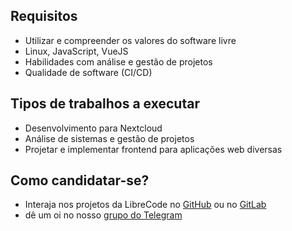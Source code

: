## Requisitos
* Utilizar e compreender os valores do software livre
* Linux, JavaScript, VueJS
* Habilidades com análise e gestão de projetos
* Qualidade de software (CI/CD)

## Tipos de trabalhos a executar
* Desenvolvimento para Nextcloud
* Análise de sistemas e gestão de projetos
* Projetar e implementar frontend para aplicações web diversas

## Como candidatar-se?
* Interaja nos projetos da LibreCode no [GitHub](https://github.com/LibreCodeCoop) ou no [GitLab](https://gitlab.com/LibreCodeCoop)
* dê um oi no nosso [grupo do Telegram](https://t.me/LibreCodeCoop)